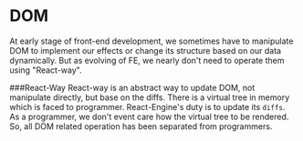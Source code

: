 # DOM

At early stage of front-end development, we sometimes have to manipulate DOM to implement our effects or change its structure based on our data dynamically. But as evolving of FE, we nearly don't need to operate them using "React-way".

###React-Way
React-way is an abstract way to update DOM, not manipulate directly, but base on the diffs. There is a virtual tree in memory which is faced to programmer. React-Engine's duty is to update its `diffs`. As a programmer, we don't event care how the virtual tree to be rendered. So, all DOM related operation has been separated from programmers.